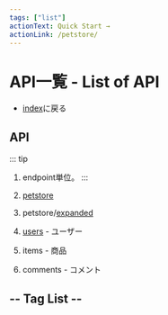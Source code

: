 ```yaml
---
tags: ["list"]
actionText: Quick Start →
actionLink: /petstore/
---
```

# API一覧 - List of API
- [index](/)に戻る

## API
::: tip
1. endpoint単位。
:::

1. [petstore](api/petstore/README.md)
1. petstore/[expanded](api/petstore/expanded/README.md)
1. [users](api/users.md) - ユーザー
1. items - 商品
1. comments - コメント

## -- Tag List --
<TagList />
